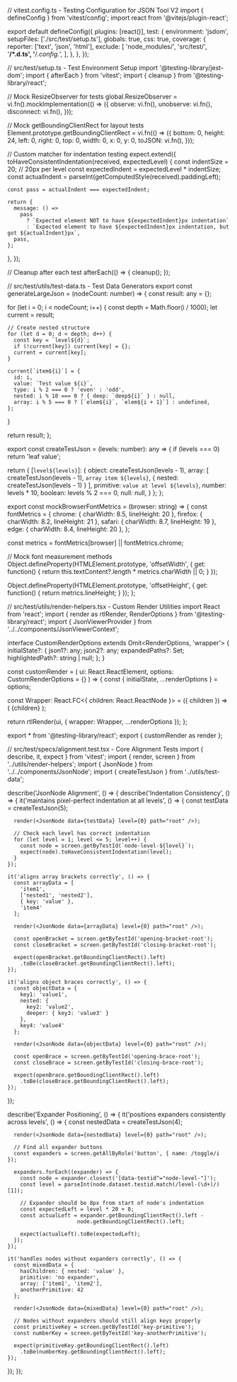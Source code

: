 // vitest.config.ts - Testing Configuration for JSON Tool V2
import { defineConfig } from 'vitest/config';
import react from '@vitejs/plugin-react';

export default defineConfig({
  plugins: [react()],
  test: {
    environment: 'jsdom',
    setupFiles: ['./src/test/setup.ts'],
    globals: true,
    css: true,
    coverage: {
      reporter: ['text', 'json', 'html'],
      exclude: [
        'node_modules/',
        'src/test/',
        '**/*.d.ts',
        '**/*.config.*',
      ],
    },
  },
});

// src/test/setup.ts - Test Environment Setup
import '@testing-library/jest-dom';
import { afterEach } from 'vitest';
import { cleanup } from '@testing-library/react';

// Mock ResizeObserver for tests
global.ResizeObserver = vi.fn().mockImplementation(() => ({
  observe: vi.fn(),
  unobserve: vi.fn(),
  disconnect: vi.fn(),
}));

// Mock getBoundingClientRect for layout tests
Element.prototype.getBoundingClientRect = vi.fn(() => ({
  bottom: 0,
  height: 24,
  left: 0,
  right: 0,
  top: 0,
  width: 0,
  x: 0,
  y: 0,
  toJSON: vi.fn(),
}));

// Custom matcher for indentation testing
expect.extend({
  toHaveConsistentIndentation(received, expectedLevel) {
    const indentSize = 20; // 20px per level
    const expectedIndent = expectedLevel * indentSize;
    const actualIndent = parseInt(getComputedStyle(received).paddingLeft);
    
    const pass = actualIndent === expectedIndent;
    
    return {
      message: () => 
        pass 
          ? `Expected element NOT to have ${expectedIndent}px indentation`
          : `Expected element to have ${expectedIndent}px indentation, but got ${actualIndent}px`,
      pass,
    };
  },
});

// Cleanup after each test
afterEach(() => {
  cleanup();
});

// src/test/utils/test-data.ts - Test Data Generators
export const generateLargeJson = (nodeCount: number) => {
  const result: any = {};
  
  for (let i = 0; i < nodeCount; i++) {
    const depth = Math.floor(i / 1000);
    let current = result;
    
    // Create nested structure
    for (let d = 0; d < depth; d++) {
      const key = `level${d}`;
      if (!current[key]) current[key] = {};
      current = current[key];
    }
    
    current[`item${i}`] = {
      id: i,
      value: `Test value ${i}`,
      type: i % 2 === 0 ? 'even' : 'odd',
      nested: i % 10 === 0 ? { deep: `deep${i}` } : null,
      array: i % 5 === 0 ? [`elem${i}`, `elem${i + 1}`] : undefined,
    };
  }
  
  return result;
};

export const createTestJson = (levels: number): any => {
  if (levels === 0) return 'leaf value';
  
  return {
    [`level${levels}`]: {
      object: createTestJson(levels - 1),
      array: [
        createTestJson(levels - 1),
        `array item ${levels}`,
        { nested: createTestJson(levels - 1) }
      ],
      primitive: `value at level ${levels}`,
      number: levels * 10,
      boolean: levels % 2 === 0,
      null: null,
    }
  };
};

export const mockBrowserFontMetrics = (browser: string) => {
  const fontMetrics = {
    chrome: { charWidth: 8.5, lineHeight: 20 },
    firefox: { charWidth: 8.2, lineHeight: 21 },
    safari: { charWidth: 8.7, lineHeight: 19 },
    edge: { charWidth: 8.4, lineHeight: 20 },
  };
  
  const metrics = fontMetrics[browser] || fontMetrics.chrome;
  
  // Mock font measurement methods
  Object.defineProperty(HTMLElement.prototype, 'offsetWidth', {
    get: function() { return this.textContent?.length * metrics.charWidth || 0; }
  });
  
  Object.defineProperty(HTMLElement.prototype, 'offsetHeight', {
    get: function() { return metrics.lineHeight; }
  });
};

// src/test/utils/render-helpers.tsx - Custom Render Utilities
import React from 'react';
import { render as rtlRender, RenderOptions } from '@testing-library/react';
import { JsonViewerProvider } from '../../components/JsonViewerContext';

interface CustomRenderOptions extends Omit<RenderOptions, 'wrapper'> {
  initialState?: {
    json1?: any;
    json2?: any;
    expandedPaths?: Set<string>;
    highlightedPath?: string | null;
  };
}

const customRender = (
  ui: React.ReactElement,
  options: CustomRenderOptions = {}
) => {
  const { initialState, ...renderOptions } = options;

  const Wrapper: React.FC<{ children: React.ReactNode }> = ({ children }) => (
    <JsonViewerProvider initialState={initialState}>
      {children}
    </JsonViewerProvider>
  );

  return rtlRender(ui, { wrapper: Wrapper, ...renderOptions });
};

export * from '@testing-library/react';
export { customRender as render };

// src/test/specs/alignment.test.tsx - Core Alignment Tests
import { describe, it, expect } from 'vitest';
import { render, screen } from '../utils/render-helpers';
import { JsonNode } from '../../components/JsonNode';
import { createTestJson } from '../utils/test-data';

describe('JsonNode Alignment', () => {
  describe('Indentation Consistency', () => {
    it('maintains pixel-perfect indentation at all levels', () => {
      const testData = createTestJson(5);
      
      render(<JsonNode data={testData} level={0} path="root" />);
      
      // Check each level has correct indentation
      for (let level = 1; level <= 5; level++) {
        const node = screen.getByTestId(`node-level-${level}`);
        expect(node).toHaveConsistentIndentation(level);
      }
    });

    it('aligns array brackets correctly', () => {
      const arrayData = [
        'item1',
        ['nested1', 'nested2'],
        { key: 'value' },
        'item4'
      ];
      
      render(<JsonNode data={arrayData} level={0} path="root" />);
      
      const openBracket = screen.getByTestId('opening-bracket-root');
      const closeBracket = screen.getByTestId('closing-bracket-root');
      
      expect(openBracket.getBoundingClientRect().left)
        .toBe(closeBracket.getBoundingClientRect().left);
    });

    it('aligns object braces correctly', () => {
      const objectData = {
        key1: 'value1',
        nested: {
          key2: 'value2',
          deeper: { key3: 'value3' }
        },
        key4: 'value4'
      };
      
      render(<JsonNode data={objectData} level={0} path="root" />);
      
      const openBrace = screen.getByTestId('opening-brace-root');
      const closeBrace = screen.getByTestId('closing-brace-root');
      
      expect(openBrace.getBoundingClientRect().left)
        .toBe(closeBrace.getBoundingClientRect().left);
    });
  });

  describe('Expander Positioning', () => {
    it('positions expanders consistently across levels', () => {
      const nestedData = createTestJson(4);
      
      render(<JsonNode data={nestedData} level={0} path="root" />);
      
      // Find all expander buttons
      const expanders = screen.getAllByRole('button', { name: /toggle/i });
      
      expanders.forEach((expander) => {
        const node = expander.closest('[data-testid^="node-level-"]');
        const level = parseInt(node.dataset.testid.match(/level-(\d+)/)[1]);
        
        // Expander should be 8px from start of node's indentation
        const expectedLeft = level * 20 + 8;
        const actualLeft = expander.getBoundingClientRect().left - 
                          node.getBoundingClientRect().left;
        
        expect(actualLeft).toBe(expectedLeft);
      });
    });

    it('handles nodes without expanders correctly', () => {
      const mixedData = {
        hasChildren: { nested: 'value' },
        primitive: 'no expander',
        array: ['item1', 'item2'],
        anotherPrimitive: 42
      };
      
      render(<JsonNode data={mixedData} level={0} path="root" />);
      
      // Nodes without expanders should still align keys properly
      const primitiveKey = screen.getByTestId('key-primitive');
      const numberKey = screen.getByTestId('key-anotherPrimitive');
      
      expect(primitiveKey.getBoundingClientRect().left)
        .toBe(numberKey.getBoundingClientRect().left);
    });
  });
});
